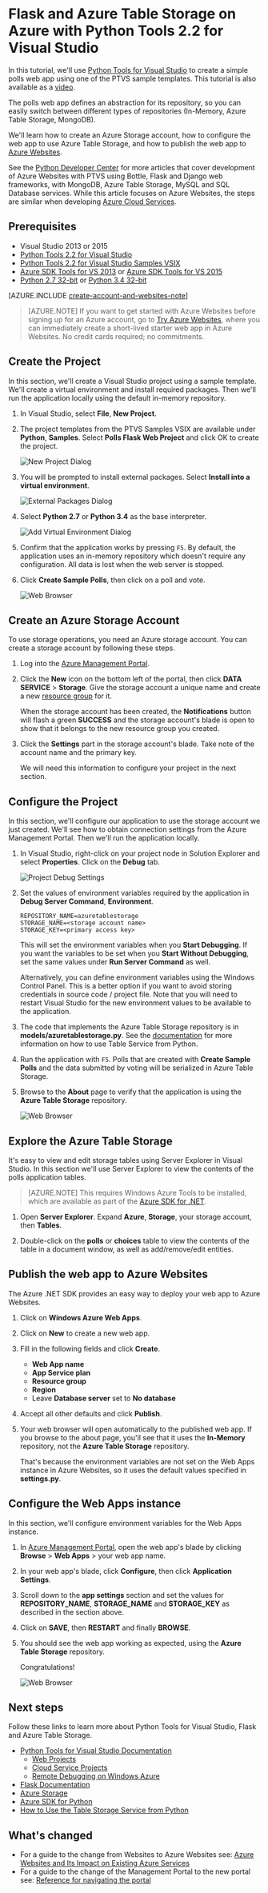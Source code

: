 <properties 
	pageTitle="Flask and Azure Table Storage on Azure with Python Tools 2.2 for Visual Studio" 
	description="Learn how to use the Python Tools for Visual Studio to create a Flask web app that stores data in Azure Table Storage and deploy it to Azure Websites." 
	services="app-service\web"
	tags="python"
	documentationCenter="python" 
	authors="huguesv" 
	manager="wpickett" 
	editor=""/>

<tags
	ms.service="app-service-web"
	ms.date="08/30/2015"
	wacn.date=""/>




# Flask and Azure Table Storage on Azure with Python Tools 2.2 for Visual Studio 

In this tutorial, we'll use [Python Tools for Visual Studio] to create a simple polls web app using one of the PTVS sample templates. This tutorial is also available as a [video](https://www.youtube.com/watch?v=qUtZWtPwbTk).

The polls web app defines an abstraction for its repository, so you can easily switch between different types of repositories (In-Memory, Azure Table Storage, MongoDB).

We'll learn how to create an Azure Storage account, how to configure the web app to use Azure Table Storage, and how to publish the web app to [Azure Websites](/documentation/services/web-sites/).

See the [Python Developer Center] for more articles that cover development of Azure Websites with PTVS using Bottle, Flask and Django web frameworks, with MongoDB, Azure Table Storage, MySQL and SQL Database services. While this article focuses on Azure Websites, the steps are similar when developing [Azure Cloud Services].

## Prerequisites

 - Visual Studio 2013 or 2015
 - [Python Tools 2.2 for Visual Studio]
 - [Python Tools 2.2 for Visual Studio Samples VSIX]
 - [Azure SDK Tools for VS 2013] or [Azure SDK Tools for VS 2015]
 - [Python 2.7 32-bit] or [Python 3.4 32-bit]

[AZURE.INCLUDE [create-account-and-websites-note](../includes/create-account-and-websites-note.md)]

>[AZURE.NOTE] If you want to get started with Azure Websites before signing up for an Azure account, go to [Try Azure Websites](https://tryappservice.azure.com/), where you can immediately create a short-lived starter web app in Azure Websites. No credit cards required; no commitments.

## Create the Project

In this section, we'll create a Visual Studio project using a sample template. We'll create a virtual environment and install required packages. Then we'll run the application locally using the default in-memory repository.

1.  In Visual Studio, select **File**, **New Project**.

1.  The project templates from the PTVS Samples VSIX are available under **Python**, **Samples**. Select **Polls Flask Web Project** and click OK to create the project.

  	![New Project Dialog](./media/web-sites-python-ptvs-flask-table-storage/PollsFlaskNewProject.png)

1.  You will be prompted to install external packages. Select **Install into a virtual environment**.

  	![External Packages Dialog](./media/web-sites-python-ptvs-flask-table-storage/PollsFlaskExternalPackages.png)

1.  Select **Python 2.7** or **Python 3.4** as the base interpreter.

  	![Add Virtual Environment Dialog](./media/web-sites-python-ptvs-flask-table-storage/PollsCommonAddVirtualEnv.png)

1.  Confirm that the application works by pressing `F5`. By default, the application uses an in-memory repository which doesn't require any configuration. All data is lost when the web server is stopped.

1.  Click **Create Sample Polls**, then click on a poll and vote.

  	![Web Browser](./media/web-sites-python-ptvs-flask-table-storage/PollsFlaskInMemoryBrowser.png)

## Create an Azure Storage Account

To use storage operations, you need an Azure storage account. You can create a storage account by following these steps.

1.  Log into the [Azure Management Portal].

2. Click the **New** icon on the bottom left of the portal, then click **DATA SERVICE** > **Storage**. Give the storage account a unique name and create a new [resource group](/documentation/articles/resource-group-overview) for it.

  	<!-- ![New Button](./media/web-sites-python-ptvs-flask-table-storage/PollsCommonAzurePlusNew.png) -->

	When the storage account has been created, the **Notifications** button will flash a green **SUCCESS** and the storage account's blade is open to show that it belongs to the new resource group you created.

5. Click the **Settings** part in the storage account's blade. Take note of the account name and the primary key.

	We will need this information to configure your project in the next section.

## Configure the Project

In this section, we'll configure our application to use the storage account we just created. We'll see how to obtain connection settings from the Azure Management Portal. Then we'll run the application locally.

1.  In Visual Studio, right-click on your project node in Solution Explorer and select **Properties**. Click on the **Debug** tab.

  	![Project Debug Settings](./media/web-sites-python-ptvs-flask-table-storage/PollsFlaskAzureTableStorageProjectDebugSettings.png)

1.  Set the values of environment variables required by the application in **Debug Server Command**, **Environment**.

        REPOSITORY_NAME=azuretablestorage
        STORAGE_NAME=<storage account name>
        STORAGE_KEY=<primary access key>

    This will set the environment variables when you **Start Debugging**. If you want the variables to be set when you **Start Without Debugging**, set the same values under **Run Server Command** as well.

    Alternatively, you can define environment variables using the Windows Control Panel. This is a better option if you want to avoid storing credentials in source code / project file. Note that you will need to restart Visual Studio for the new environment values to be available to the application.

1.  The code that implements the Azure Table Storage repository is in **models/azuretablestorage.py**. See the [documentation] for more information on how to use Table Service from Python.

1.  Run the application with `F5`. Polls that are created with **Create Sample Polls** and the data submitted by voting will be serialized in Azure Table Storage.

1.  Browse to the **About** page to verify that the application is using the **Azure Table Storage** repository.

  	![Web Browser](./media/web-sites-python-ptvs-flask-table-storage/PollsFlaskAzureTableStorageAbout.png)

## Explore the Azure Table Storage

It's easy to view and edit storage tables using Server Explorer in Visual Studio. In this section we'll use Server Explorer to view the contents of the polls application tables.

> [AZURE.NOTE] This requires Windows Azure Tools to be installed, which are available as part of the [Azure SDK for .NET].

1.  Open **Server Explorer**. Expand **Azure**, **Storage**, your storage account, then **Tables**.

  	<!-- ![Server Explorer](./media/web-sites-python-ptvs-flask-table-storage/PollsCommonServerExplorer.png) -->

1.  Double-click on the **polls** or **choices** table to view the contents of the table in a document window, as well as add/remove/edit entities.

  	<!-- ![Table Query Results](./media/web-sites-python-ptvs-flask-table-storage/PollsCommonServerExplorerTable.png) -->

## Publish the web app to Azure Websites

The Azure .NET SDK provides an easy way to deploy your web app to Azure Websites.

1.  Click on **Windows Azure Web Apps**.

1.  Click on **New** to create a new web app.

1.  Fill in the following fields and click **Create**.
	-	**Web App name**
	-	**App Service plan**
	-	**Resource group**
	-	**Region**
	-	Leave **Database server** set to **No database**

  	<!-- ![Create Site on Windows Azure Dialog](./media/web-sites-python-ptvs-flask-table-storage/PollsCommonCreateWebSite.png) -->

1.  Accept all other defaults and click **Publish**.

1.  Your web browser will open automatically to the published web app. If you browse to the about page, you'll see that it uses the **In-Memory** repository, not the **Azure Table Storage** repository.

    That's because the environment variables are not set on the Web Apps instance in Azure Websites, so it uses the default values specified in **settings.py**.

## Configure the Web Apps instance

In this section, we'll configure environment variables for the Web Apps instance.

1.  In [Azure Management Portal], open the web app's blade by clicking **Browse** > **Web Apps** > your web app name.

1.  In your web app's blade, click **Configure**, then click **Application Settings**.

  	<!-- ![Top Menu](./media/web-sites-python-ptvs-flask-table-storage/PollsCommonWebSiteTopMenu.png) -->

1.  Scroll down to the **app settings** section and set the values for **REPOSITORY_NAME**, **STORAGE_NAME** and **STORAGE_KEY** as described in the section above.

  	<!-- ![App Settings](./media/web-sites-python-ptvs-flask-table-storage/PollsCommonWebSiteConfigureSettingsTableStorage.png) -->

1. Click on **SAVE**, then **RESTART** and finally **BROWSE**.

  	<!-- ![Bottom Menu](./media/web-sites-python-ptvs-flask-table-storage/PollsCommonWebSiteConfigureBottomMenu.png) -->

1.  You should see the web app working as expected, using the **Azure Table Storage** repository.

    Congratulations!

  	![Web Browser](./media/web-sites-python-ptvs-flask-table-storage/PollsFlaskAzureBrowser.png)

## Next steps

Follow these links to learn more about Python Tools for Visual Studio, Flask and Azure Table Storage.

- [Python Tools for Visual Studio Documentation]
  - [Web Projects]
  - [Cloud Service Projects]
  - [Remote Debugging on Windows Azure]
- [Flask Documentation]
- [Azure Storage]
- [Azure SDK for Python]
- [How to Use the Table Storage Service from Python]

## What's changed
* For a guide to the change from Websites to Azure Websites see: [Azure Websites and Its Impact on Existing Azure Services](/documentation/services/web-sites/)
* For a guide to the change of the Management Portal to the new portal see: [Reference for navigating the portal](https://manage.windowsazure.cn/)


<!--Link references-->
[Python Developer Center]: /develop/python/
[Azure Cloud Services]: /documentation/articles/cloud-services-python-ptvs
[documentation]: /documentation/articles/storage-python-how-to-use-table-storage
[How to Use the Table Storage Service from Python]: /documentation/articles/storage-python-how-to-use-table-storage
<!--External Link references-->
[Azure Management Portal]: https://manage.windowsazure.cn
[Azure SDK for .NET]: /downloads/
[Python Tools for Visual Studio]: http://aka.ms/ptvs
[Python Tools 2.2 for Visual Studio]: http://go.microsoft.com/fwlink/?LinkID=624025
[Python Tools 2.2 for Visual Studio Samples VSIX]: http://go.microsoft.com/fwlink/?LinkID=624025
[Azure SDK Tools for VS 2013]: http://go.microsoft.com/fwlink/?LinkId=323510
[Azure SDK Tools for VS 2015]: http://go.microsoft.com/fwlink/?linkid=518003
[Python 2.7 32-bit]: http://go.microsoft.com/fwlink/?LinkId=517190 
[Python 3.4 32-bit]: http://go.microsoft.com/fwlink/?LinkId=517191
[Python Tools for Visual Studio Documentation]: http://aka.ms/ptvsdocs
[Flask Documentation]: http://flask.pocoo.org/
[Remote Debugging on Windows Azure]: http://go.microsoft.com/fwlink/?LinkId=624026
[Web Projects]: http://go.microsoft.com/fwlink/?LinkId=624027
[Cloud Service Projects]: http://go.microsoft.com/fwlink/?LinkId=624028
[Azure Storage]: /documentation/services/storage/
[Azure SDK for Python]: https://github.com/Azure/azure-sdk-for-python
 